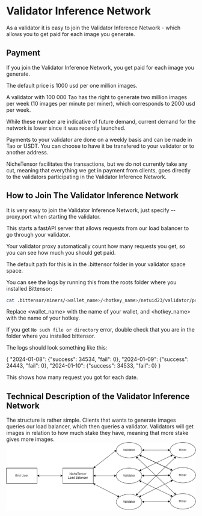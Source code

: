 # Validator Inference Network

As a validator it is easy to join the Validator Inference Network - which allows you to get paid for each image you generate.

## Payment
If you join the Validator Inference Network, you get paid for each image you generate.

The default price is 1000 usd per one million images.

A validator with 100 000 Tao has the right to generate two million images per week (10 images per minute per miner), which corresponds to 2000 usd per week.

While these number are indicative of future demand, current demand for the network is lower since it was recently launched.

Payments to your validator are done on a weekly basis and can be made in Tao or USDT. You can choose to have it be transfered to your validator or to another address.

NicheTensor facilitates the transactions, but we do not currently take any cut, meaning that everything we get in payment from clients, goes directly to the validators participating in the Validator Inference Network.

## How to Join The Validator Inference Network
It is very easy to join the Validator Inference Network, just specify --proxy.port when starting the validator.

This starts a fastAPI server that allows requests from our load balancer to go through your validator.

Your validator proxy automatically count how many requests you get, so you can see how much you should get paid.

The default path for this is in the .bittensor folder in your validator space space.

You can see the logs by running this from the roots folder where you installed Bittensor:

```bash
cat .bittensor/miners/<wallet_name>/<hotkey_name>/netuid23/validator/proxy_counter.json
```

Replace <wallet_name> with the name of your wallet, and <hotkey_name> with the name of your hotkey.

If you get `No such file or directory` error, double check that you are in the folder where you installed bittensor.

The logs should look something like this:

{
    "2024-01-08": {"success": 34534, "fail": 0},
    "2024-01-09": {"success": 24443, "fail": 0},
    "2024-01-10": {"success": 34533, "fail": 0}
}

This shows how many request you got for each date.

## Technical Description of the Validator Inference Network

The structure is rather simple. Clients that wants to generate images queries our load balancer, which then queries a validator. Validators will get images in relation to how much stake they have, meaning that more stake gives more images.
![Structure](images/Structure.png)
